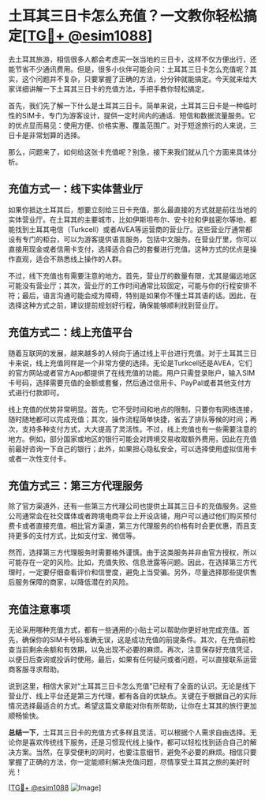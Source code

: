 # 土耳其三日卡怎么充值？一文教你轻松搞定[[TG💪+ @esim1088](https://t.me/s/esim1088)]

去土耳其旅游，相信很多人都会考虑买一张当地的三日卡，这样不仅方便出行，还能节省不少通讯费用。但是，很多小伙伴可能会问：土耳其三日卡怎么充值呢？其实，这个问题并不复杂，只要掌握了正确的方法，分分钟就能搞定。今天就来给大家详细讲解一下土耳其三日卡的充值方法，手把手教你轻松搞定。

首先，我们先了解一下什么是土耳其三日卡。简单来说，土耳其三日卡是一种临时性的SIM卡，专门为游客设计，提供一定时间内的通话、短信和数据流量服务。它的优点显而易见：使用方便、价格实惠、覆盖范围广。对于短途旅行的人来说，三日卡是非常划算的选择。

那么，问题来了，如何给这张卡充值呢？别急，接下来我们就从几个方面来具体分析。

## 充值方式一：线下实体营业厅

如果你抵达土耳其后，想要立刻给三日卡充值，那么最直接的方式就是前往当地的实体营业厅。在土耳其的主要城市，比如伊斯坦布尔、安卡拉和伊兹密尔等地，都能找到土耳其电信（Turkcell）或者AVEA等运营商的营业厅。这些营业厅通常都设有专门的柜台，可以为游客提供语言服务，包括中文服务。在营业厅里，你可以直接用现金或者信用卡支付，选择适合自己的套餐进行充值。这种方式的优点是操作直观，适合不熟悉线上操作的人群。

不过，线下充值也有需要注意的地方。首先，营业厅的数量有限，尤其是偏远地区可能没有营业厅；其次，营业厅的工作时间通常比较固定，可能与你的行程安排不符；最后，语言沟通可能会成为障碍，特别是如果你不懂土耳其语的话。因此，在选择这种方式之前，建议提前规划好行程，确保能够顺利找到营业厅。

## 充值方式二：线上充值平台

随着互联网的发展，越来越多的人倾向于通过线上平台进行充值。对于土耳其三日卡来说，线上充值同样是一个非常方便的选择。无论是Turkcell还是AVEA，它们的官方网站或者官方App都提供了在线充值的功能。用户只需登录账户，输入SIM卡号码，选择需要充值的金额或套餐，然后通过信用卡、PayPal或者其他支付方式进行付款即可。

线上充值的优势非常明显。首先，它不受时间和地点的限制，只要你有网络连接，随时随地都可以完成充值；其次，操作流程简单快捷，省去了排队等候的时间；再次，支持多种支付方式，大大提高了灵活性。不过，线上充值也有一些需要注意的地方。例如，部分国家或地区的银行可能会对跨境交易收取额外费用，因此在充值前最好咨询一下自己的银行；此外，如果担心隐私安全，可以选择使用虚拟信用卡或者一次性支付卡。

## 充值方式三：第三方代理服务

除了官方渠道外，还有一些第三方代理公司也提供土耳其三日卡的充值服务。这些公司通常会在社交媒体或者跨境电商平台上开设店铺，用户可以通过他们购买预付费卡或者直接充值。相比官方渠道，第三方代理服务的价格有时会更优惠，而且支持更多的支付方式，比如支付宝、微信等。

然而，选择第三方代理服务时需要格外谨慎。由于这类服务并非由官方授权，所以可能存在一定的风险。比如，充值失败、信息泄露等问题。因此，在选择第三方代理时，一定要仔细查看评价和信誉度，避免上当受骗。另外，尽量选择那些提供售后服务保障的商家，以降低潜在的风险。

## 充值注意事项

无论采用哪种充值方式，都有一些通用的小贴士可以帮助你更好地完成充值。首先，确保你的SIM卡号码准确无误，这是成功充值的前提条件。其次，在充值前检查当前剩余余额和有效期，以免出现不必要的麻烦。再次，注意保存好充值凭证，以便日后查询或投诉时使用。最后，如果有任何疑问或者问题，可以直接联系运营商客服寻求帮助。

说到这里，相信大家对“土耳其三日卡怎么充值”已经有了全面的认识。无论是线下营业厅、线上平台还是第三方代理，都有各自的优缺点。关键在于根据自己的实际情况选择最适合的方式。希望这篇文章能对你有所帮助，让你在土耳其的旅行更加顺畅愉快。

**总结一下**，土耳其三日卡的充值方式多样且灵活，可以根据个人需求自由选择。无论你是喜欢传统线下服务，还是习惯现代线上操作，都可以轻松找到适合自己的解决方案。当然，在享受便利的同时，也要注意细节，避免不必要的麻烦。相信只要掌握了正确的方法，你一定能顺利解决充值问题，尽情享受土耳其之旅的美好时光！

[[TG💪+ @esim1088](https://t.me/s/esim1088) ![Image](https://i.postimg.cc/4NQfJmqS/Snipaste-2025-05-13-00-14-12.png)]